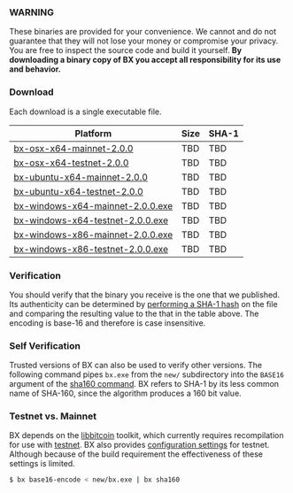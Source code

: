 ### WARNING

These binaries are provided for your convenience. We cannot and do not guarantee that they will not lose your money or compromise your privacy. You are free to inspect the source code and build it yourself. **By downloading a binary copy of BX you accept all responsibility for its use and behavior.**

### Download
Each download is a single executable file.

| Platform | Size | SHA-1 |
|----------|------|-------|
| [bx-osx-x64-mainnet-2.0.0]()     | TBD | TBD |
| [bx-osx-x64-testnet-2.0.0]()     | TBD | TBD |
| [bx-ubuntu-x64-mainnet-2.0.0]()  | TBD | TBD |
| [bx-ubuntu-x64-testnet-2.0.0]()  | TBD | TBD |
| [bx-windows-x64-mainnet-2.0.0.exe]() | TBD | TBD |
| [bx-windows-x64-testnet-2.0.0.exe]() | TBD | TBD |
| [bx-windows-x86-mainnet-2.0.0.exe]() | TBD | TBD |
| [bx-windows-x86-testnet-2.0.0.exe]() | TBD | TBD |

### Verification
You should verify that the binary you receive is the one that we published. Its authenticity can be determined by [performing a SHA-1 hash](http://onlinemd5.com) on the file and comparing the resulting value to the that in the table above. The encoding is base-16 and therefore is case insensitive.

### Self Verification
Trusted versions of BX can also be used to verify other versions. The following command pipes `bx.exe` from the `new/` subdirectory into the `BASE16` argument of the [sha160 command](bx-sha160). BX refers to SHA-1 by its less common name of SHA-160, since the algorithm produces a 160 bit value.

### Testnet vs. Mainnet
BX depends on the [libbitcoin](https://github.com/libbitcoin/libbitcoin) toolkit, which currently requires recompilation for use with [testnet](https://en.bitcoin.it/wiki/Testnet). BX also provides [configuration settings](https://github.com/libbitcoin/libbitcoin-explorer/wiki/Configuration-Settings) for testnet. Although because of the build requirement the effectiveness of these settings is limited.

```sh
$ bx base16-encode < new/bx.exe | bx sha160
```